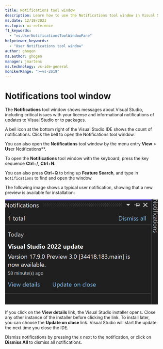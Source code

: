 ```yaml
---
title: Notifications tool window
description: Learn how to use the Notifications tool window in Visual Studio.
ms.date: 12/19/2023
ms.topic: ui-reference
f1_keywords:
  - "vs.UserNotificationsToolWindowPane"
helpviewer_keywords:
  - "User Notifications tool window"
author: ghogen
ms.author: ghogen
manager: jmartens
ms.technology: vs-ide-general
monikerRange: ">=vs-2019"
---
```

# Notifications tool window

The **Notifications** tool window shows messages about Visual Studio, including critical issues with your license and informational notifications of updates to Visual Studio or to packages.

A bell icon at the bottom right of the Visual Studio IDE shows the count of notifications. Click the bell to open the Notifications tool window.

You can also open the **Notifications** tool window by the menu entry **View** > **Us**er Notifications**.

To open the **Notifications** tool window with the keyboard, press the key sequence **Ctrl**+**/**, **Ctrl**+**N**. 

You can also press **Ctrl**+**Q** to bring up **Feature Search**, and type in `Notifications` to find and open the window.

The following image shows a typical user notification, showing that a new preview is available for installation:

![Screenshot showing the User Notifications tool window.](../media/vs-2022/user-notifications.png)

If you click on the **View details** link, the Visual Studio installer opens. Close any other instance of the installer before clicking the link. To install later, you can choose the **Update on close** link. Visual Studio will start the update the next time you close the IDE.

Dismiss notifications by pressing the `X` next to the notification, or click on **Dismiss All** to dismiss all notifications.
